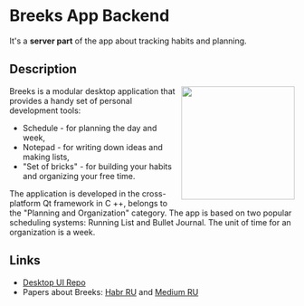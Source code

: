 # Breeks App Backend
It's a **server part** of the app about tracking habits and planning.


## Description

<img align="right" width="200" height="200" src="https://user-images.githubusercontent.com/55200686/148060132-0d0f2f25-6713-4889-ad29-1830aeb5eea4.png">

Breeks is a modular desktop application that provides a handy set of personal development tools:
- Schedule - for planning the day and week,
- Notepad - for writing down ideas and making lists,
- "Set of bricks" - for building your habits and organizing your free time.

The application is developed in the cross-platform Qt framework in C ++, belongs to the "Planning and Organization" category. The app is based on two popular scheduling systems: Running List and Bullet Journal. The unit of time for an organization is a week.

## Links
- [Desktop UI Repo](https://github.com/BreeksApp/Breeks-deskto)
- Papers about Breeks: [Habr RU](https://habr.com/ru/post/534032/) and [Medium RU](https://yarpylaev.medium.com/breeks-построй-свою-неделю-333cd15a6c90)
